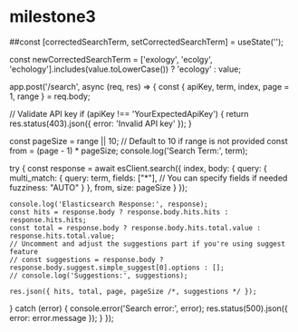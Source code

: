# milestone3


##const [correctedSearchTerm, setCorrectedSearchTerm] = useState('');

const newCorrectedSearchTerm = ['exology', 'ecolgy', 'echology'].includes(value.toLowerCase()) ? 'ecology' : value;

   app.post('/search', async (req, res) => {
  const { apiKey, term, index, page = 1, range } = req.body;
  
  // Validate API key
  if (apiKey !== 'YourExpectedApiKey') {
    return res.status(403).json({ error: 'Invalid API key' });
  }

  const pageSize = range || 10; // Default to 10 if range is not provided
  const from = (page - 1) * pageSize;
  console.log('Search Term:', term);

  try {
    const response = await esClient.search({
      index,
      body: {
        query: {
          multi_match: {
            query: term,
            fields: ["*"], // You can specify fields if needed
            fuzziness: "AUTO"
          }
        },
        from,
        size: pageSize
      }
    });

    console.log('Elasticsearch Response:', response);
    const hits = response.body ? response.body.hits.hits : response.hits.hits;
    const total = response.body ? response.body.hits.total.value : response.hits.total.value;
    // Uncomment and adjust the suggestions part if you're using suggest feature
    // const suggestions = response.body ? response.body.suggest.simple_suggest[0].options : [];
    // console.log('Suggestions:', suggestions);

    res.json({ hits, total, page, pageSize /*, suggestions */ }); 
  } catch (error) {
    console.error('Search error:', error);
    res.status(500).json({ error: error.message });
  }
});

